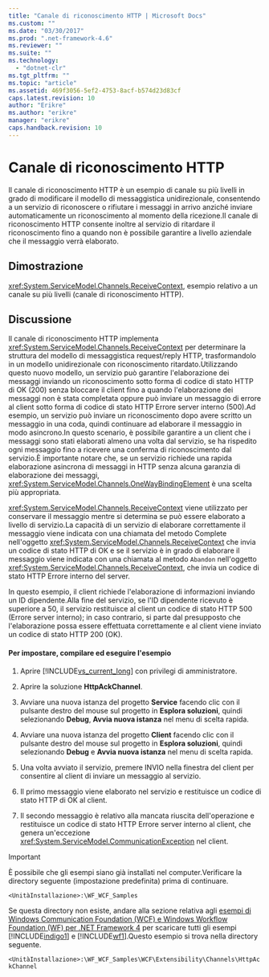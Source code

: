 ```yaml
---
title: "Canale di riconoscimento HTTP | Microsoft Docs"
ms.custom: ""
ms.date: "03/30/2017"
ms.prod: ".net-framework-4.6"
ms.reviewer: ""
ms.suite: ""
ms.technology: 
  - "dotnet-clr"
ms.tgt_pltfrm: ""
ms.topic: "article"
ms.assetid: 469f3056-5ef2-4753-8acf-b574d23d83cf
caps.latest.revision: 10
author: "Erikre"
ms.author: "erikre"
manager: "erikre"
caps.handback.revision: 10
---
```

# Canale di riconoscimento HTTP
Il canale di riconoscimento HTTP è un esempio di canale su più livelli in grado di modificare il modello di messaggistica unidirezionale, consentendo a un servizio di riconoscere o rifiutare i messaggi in arrivo anziché inviare automaticamente un riconoscimento al momento della ricezione.Il canale di riconoscimento HTTP consente inoltre al servizio di ritardare il riconoscimento fino a quando non è possibile garantire a livello aziendale che il messaggio verrà elaborato.  
  
## Dimostrazione  
 <xref:System.ServiceModel.Channels.ReceiveContext>, esempio relativo a un canale su più livelli \(canale di riconoscimento HTTP\).  
  
## Discussione  
 Il canale di riconoscimento HTTP implementa <xref:System.ServiceModel.Channels.ReceiveContext> per determinare la struttura del modello di messaggistica request\/reply HTTP, trasformandolo in un modello unidirezionale con riconoscimento ritardato.Utilizzando questo nuovo modello, un servizio può garantire l'elaborazione dei messaggi inviando un riconoscimento sotto forma di codice di stato HTTP di OK \(200\) senza bloccare il client fino a quando l'elaborazione dei messaggi non è stata completata oppure può inviare un messaggio di errore al client sotto forma di codice di stato HTTP Errore server interno \(500\).Ad esempio, un servizio può inviare un riconoscimento dopo avere scritto un messaggio in una coda, quindi continuare ad elaborare il messaggio in modo asincrono.In questo scenario, è possibile garantire a un client che i messaggi sono stati elaborati almeno una volta dal servizio, se ha rispedito ogni messaggio fino a ricevere una conferma di riconoscimento dal servizio.È importante notare che, se un servizio richiede una rapida elaborazione asincrona di messaggi in HTTP senza alcuna garanzia di elaborazione dei messaggi, <xref:System.ServiceModel.Channels.OneWayBindingElement> è una scelta più appropriata.  
  
 <xref:System.ServiceModel.Channels.ReceiveContext> viene utilizzato per conservare il messaggio mentre si determina se può essere elaborato a livello di servizio.La capacità di un servizio di elaborare correttamente il messaggio viene indicata con una chiamata del metodo Complete nell'oggetto <xref:System.ServiceModel.Channels.ReceiveContext> che invia un codice di stato HTTP di OK e se il servizio è in grado di elaborare il messaggio viene indicata con una chiamata al metodo `Abandon` nell'oggetto <xref:System.ServiceModel.Channels.ReceiveContext>, che invia un codice di stato HTTP Errore interno del server.  
  
 In questo esempio, il client richiede l'elaborazione di informazioni inviando un ID dipendente.Alla fine del servizio, se l'ID dipendente ricevuto è superiore a 50, il servizio restituisce al client un codice di stato HTTP 500 \(Errore server interno\); in caso contrario, si parte dal presupposto che l'elaborazione possa essere effettuata correttamente e al client viene inviato un codice di stato HTTP 200 \(OK\).  
  
#### Per impostare, compilare ed eseguire l'esempio  
  
1.  Aprire [!INCLUDE[vs_current_long](../../../../includes/vs-current-long-md.md)] con privilegi di amministratore.  
  
2.  Aprire la soluzione **HttpAckChannel**.  
  
3.  Avviare una nuova istanza del progetto **Service** facendo clic con il pulsante destro del mouse sul progetto in **Esplora soluzioni**, quindi selezionando **Debug**, **Avvia nuova istanza** nel menu di scelta rapida.  
  
4.  Avviare una nuova istanza del progetto **Client** facendo clic con il pulsante destro del mouse sul progetto in **Esplora soluzioni**, quindi selezionando **Debug** e **Avvia nuova istanza** nel menu di scelta rapida.  
  
5.  Una volta avviato il servizio, premere INVIO nella finestra del client per consentire al client di inviare un messaggio al servizio.  
  
6.  Il primo messaggio viene elaborato nel servizio e restituisce un codice di stato HTTP di OK al client.  
  
7.  Il secondo messaggio è relativo alla mancata riuscita dell'operazione e restituisce un codice di stato HTTP Errore server interno al client, che genera un'eccezione <xref:System.ServiceModel.CommunicationException> nel client.  
  
> [!IMPORTANT]
>  È possibile che gli esempi siano già installati nel computer.Verificare la directory seguente \(impostazione predefinita\) prima di continuare.  
>   
>  `<UnitàInstallazione>:\WF_WCF_Samples`  
>   
>  Se questa directory non esiste, andare alla sezione relativa agli [esempi di Windows Communication Foundation \(WCF\) e Windows Workflow Foundation \(WF\) per .NET Framework 4](http://go.microsoft.com/fwlink/?LinkId=150780) per scaricare tutti gli esempi [!INCLUDE[indigo1](../../../../includes/indigo1-md.md)] e [!INCLUDE[wf1](../../../../includes/wf1-md.md)].Questo esempio si trova nella directory seguente.  
>   
>  `<UnitàInstallazione>:\WF_WCF_Samples\WCF\Extensibility\Channels\HttpAckChannel`